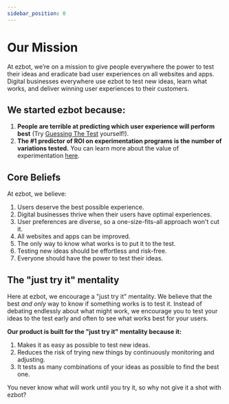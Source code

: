 ```yaml
---
sidebar_position: 0
---
```


# Our Mission

At ezbot, we’re on a mission to give people everywhere the power to test their ideas and eradicate bad user experiences on all websites and apps. Digital businesses everywhere use ezbot to test new ideas, learn what works, and deliver winning user experiences to their customers.

## We started ezbot because:

1. **People are terrible at predicting which user experience will perform best** (Try [Guessing The Test](https://guessthetest.com/archived-tests/) yourself!).
2. **The #1 predictor of ROI on experimentation programs is the number of variations tested.** You can learn more about the value of experimentation [here](https://www.optimizely.com/the-evolution-of-experimentation/).

## Core Beliefs

At ezbot, we believe:

1. Users deserve the best possible experience.
2. Digital businesses thrive when their users have optimal experiences.
3. User preferences are diverse, so a one-size-fits-all approach won't cut it.
4. All websites and apps can be improved.
5. The only way to know what works is to put it to the test.
6. Testing new ideas should be effortless and risk-free.
7. Everyone should have the power to test their ideas.

## The "just try it" mentality

Here at ezbot, we encourage a "just try it" mentality. We believe that the best _and only_ way to know if something works is to test it. Instead of debating endlessly about what might work, we encourage you to test your ideas to the test early and often to see what works best for your users.

**Our product is built for the "just try it" mentality because it:**

1. Makes it as easy as possible to test new ideas.
2. Reduces the risk of trying new things by continuously monitoring and adjusting.
3. It tests as many combinations of your ideas as possible to find the best one.

You never know what will work until you try it, so why not give it a shot with ezbot?
